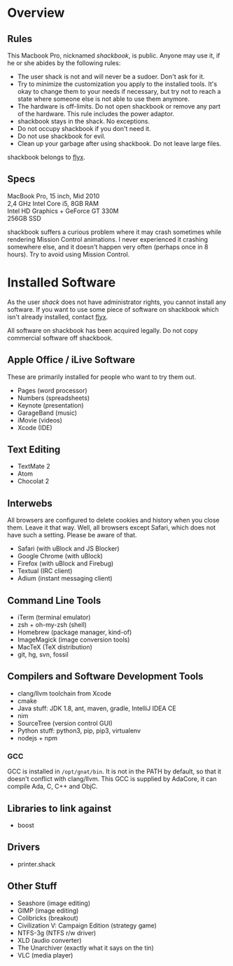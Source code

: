 # Overview

## Rules

This Macbook Pro, nicknamed *shackbook*, is public. Anyone may use it, if he or
she abides by the following rules:

 * The user shack is not and will never be a sudoer. Don't ask for it.
 * Try to minimize the customization you apply to the installed tools. It's
   okay to change them to your needs if necessary, but try not to reach a
   state where someone else is not able to use them anymore.
 * The hardware is off-limits. Do not open shackbook or remove any part of
   the hardware. This rule includes the power adaptor.
 * shackbook stays in the shack. No exceptions.
 * Do not occupy shackbook if you don't need it.
 * Do not use shackbook for evil.
 * Clean up your garbage after using shackbook. Do not leave large files.

shackbook belongs to [flyx](mailto:shack@flyx.org).

## Specs

MacBook Pro, 15 inch, Mid 2010  
2,4 GHz Intel Core i5, 8GB RAM  
Intel HD Graphics + GeForce GT 330M  
256GB SSD

shackbook suffers a curious problem where it may crash sometimes while
rendering Mission Control animations. I never experienced it crashing
somewhere else, and it doesn't happen very often (perhaps once in 8 hours). Try to avoid using Mission Control.

# Installed Software

As the user *shack* does not have administrator rights, you cannot install any
software. If you want to use some piece of software on shackbook which isn't
already installed, contact [flyx](mailto:shack@flyx.org).

All software on shackbook has been acquired legally. Do not copy commercial
software off shackbook.

## Apple Office / iLive Software

These are primarily installed for people who want to try them out.

 * Pages (word processor)
 * Numbers (spreadsheets)
 * Keynote (presentation)
 * GarageBand (music)
 * iMovie (videos)
 * Xcode (IDE)

## Text Editing

 * TextMate 2
 * Atom
 * Chocolat 2

## Interwebs

All browsers are configured to delete cookies and history when you close them.
Leave it that way. Well, all browsers except Safari, which does not have such
a setting. Please be aware of that.

 * Safari (with uBlock and JS Blocker)
 * Google Chrome (with uBlock)
 * Firefox (with uBlock and Firebug)
 * Textual (IRC client)
 * Adium (instant messaging client)

## Command Line Tools

 * iTerm (terminal emulator)
 * zsh + oh-my-zsh (shell)
 * Homebrew (package manager, kind-of)
 * ImageMagick (image conversion tools)
 * MacTeX (TeX distribution)
 * git, hg, svn, fossil
 
## Compilers and Software Development Tools

 * clang/llvm toolchain from Xcode
 * cmake
 * Java stuff: JDK 1.8, ant, maven, gradle, IntelliJ IDEA CE
 * nim
 * SourceTree (version control GUI)
 * Python stuff: python3, pip, pip3, virtualenv
 * nodejs + npm

### GCC

GCC is installed in `/opt/gnat/bin`. It is not in the PATH by default, so
that it doesn't conflict with clang/llvm. This GCC is supplied by AdaCore, it
can compile Ada, C, C++ and ObjC.

## Libraries to link against

 * boost

## Drivers

 * printer.shack

## Other Stuff

 * Seashore (image editing)
 * GIMP (image editing)
 * Colibricks (breakout)
 * Civilization V: Campaign Edition (strategy game)
 * NTFS-3g (NTFS r/w driver)
 * XLD (audio converter)
 * The Unarchiver (exactly what it says on the tin)
 * VLC (media player)